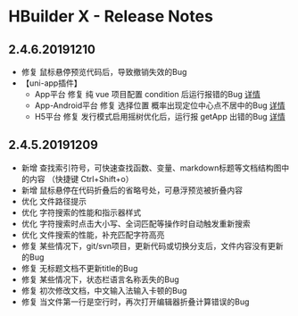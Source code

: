 # HBuilder X - Release Notes

## 2.4.6.20191210
* 修复 鼠标悬停预览代码后，导致撤销失效的Bug
* 【uni-app插件】
  + App平台 修复 纯 vue 项目配置 condition 后运行报错的Bug [详情](https://ask.dcloud.net.cn/question/84752)
  + App-Android平台 修复 选择位置 概率出现定位中心点不居中的Bug [详情](https://ask.dcloud.net.cn/question/84819)
  + H5平台 修复 发行模式启用摇树优化后，运行报 getApp 出错的Bug [详情](https://ask.dcloud.net.cn/question/84763)

## 2.4.5.20191209
* 新增 查找索引符号，可快速查找函数、变量、markdown标题等文档结构图中的内容 （快捷键 Ctrl+Shift+o）
* 新增 鼠标悬停在代码折叠后的省略号处，可悬浮预览被折叠内容
* 优化 文件路径提示
* 优化 字符搜索的性能和指示器样式
* 优化 字符搜索时点击大小写、全词匹配等操作时自动触发重新搜索
* 优化 文件搜索的性能，补充匹配字符高亮
* 修复 某些情况下，git/svn项目，更新代码或切换分支后，文件内容没有更新的Bug
* 修复 无标题文档不更新title的Bug
* 修复 某些情况下，状态栏语言名称丢失的Bug
* 修复 初次修改文档，中文输入法输入卡顿的Bug
* 修复 当文件第一行是空行时，再次打开编辑器折叠计算错误的Bug
